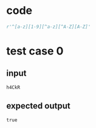 # code
```python
r'^[a-z][1-9][^a-z][^A-Z][A-Z]'
```

# test case 0
## input
```
h4CkR
```

## expected output
```
true
```
